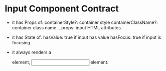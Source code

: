 # Input Component Contract

- it has Props of:
  containerStyle?: container style
  containerClassName?: container class name
  ...props: input HTML attributes

- it has State of:
	hasValue: true if input has value
	hasFocus: true if input is focusing

- it always renders a <div> element, <input> element.